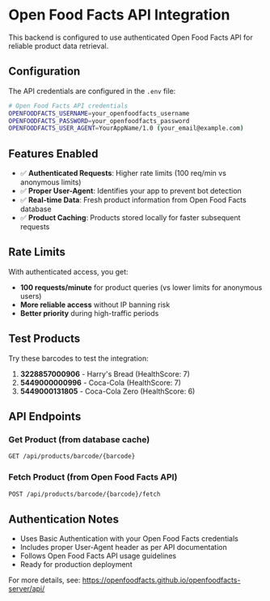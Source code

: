 # Open Food Facts API Integration

This backend is configured to use authenticated Open Food Facts API for reliable product data retrieval.

## Configuration

The API credentials are configured in the `.env` file:

```bash
# Open Food Facts API credentials
OPENFOODFACTS_USERNAME=your_openfoodfacts_username
OPENFOODFACTS_PASSWORD=your_openfoodfacts_password
OPENFOODFACTS_USER_AGENT=YourAppName/1.0 (your_email@example.com)
```

## Features Enabled

- ✅ **Authenticated Requests**: Higher rate limits (100 req/min vs anonymous limits)
- ✅ **Proper User-Agent**: Identifies your app to prevent bot detection
- ✅ **Real-time Data**: Fresh product information from Open Food Facts database
- ✅ **Product Caching**: Products stored locally for faster subsequent requests

## Rate Limits

With authenticated access, you get:
- **100 requests/minute** for product queries (vs lower limits for anonymous users)
- **More reliable access** without IP banning risk
- **Better priority** during high-traffic periods

## Test Products

Try these barcodes to test the integration:

1. **3228857000906** - Harry's Bread (HealthScore: 7)
2. **5449000000996** - Coca-Cola (HealthScore: 7) 
3. **5449000131805** - Coca-Cola Zero (HealthScore: 6)

## API Endpoints

### Get Product (from database cache)
```bash
GET /api/products/barcode/{barcode}
```

### Fetch Product (from Open Food Facts API)
```bash
POST /api/products/barcode/{barcode}/fetch
```

## Authentication Notes

- Uses Basic Authentication with your Open Food Facts credentials
- Includes proper User-Agent header as per API documentation
- Follows Open Food Facts API usage guidelines
- Ready for production deployment

For more details, see: https://openfoodfacts.github.io/openfoodfacts-server/api/
